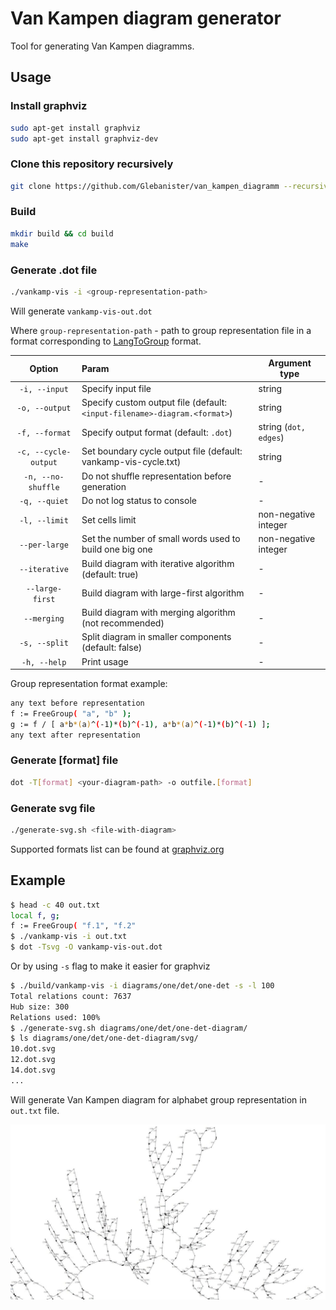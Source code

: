 # Van Kampen diagram generator

Tool for generating Van Kampen diagramms.

## Usage

### Install graphviz

```bash
sudo apt-get install graphviz
sudo apt-get install graphviz-dev
```

### Clone this repository recursively

```bash
git clone https://github.com/Glebanister/van_kampen_diagramm --recursive
```

### Build

```bash
mkdir build && cd build
make
```

### Generate .dot file

```bash
./vankamp-vis -i <group-representation-path>
```

Will generate `vankamp-vis-out.dot`

Where `group-representation-path` - path to group representation file in a format corresponding to
[LangToGroup](https://github.com/YaccConstructor/LangToGroup)
format.

|        Option        | Param                                                                      | Argument type         |
|:--------------------:|:---------------------------------------------------------------------------|-----------------------|
|    `-i, --input`     | Specify input file                                                         | string                |
|    `-o, --output`    | Specify custom output file (default:  `<input-filename>-diagram.<format>`) | string                |
|    `-f, --format`    | Specify output format (default:  `.dot`)                                   | string (`dot, edges`) |
| `-c, --cycle-output` | Set boundary cycle output file (default:    vankamp-vis-cycle.txt)         | string                |
|  `-n, --no-shuffle`  | Do not shuffle representation before generation                            | -                     |
|    `-q, --quiet`     | Do not log status to console                                               | -                     |
|    `-l, --limit`     | Set cells limit                                                            | non-negative integer  |
|    `--per-large`     | Set the number of small words used to build one big one                    | non-negative integer  |
|    `--iterative`     | Build diagram with iterative algorithm (default:  true)                    | -                     |
|   `--large-first`    | Build diagram with large-first algorithm                                   | -                     |
|     `--merging`      | Build diagram with merging algorithm (not recommended)                     | -                     |
|    `-s, --split`     | Split diagram in smaller components (default: false)                       | -                     |
|     `-h, --help`     | Print usage                                                                | -                     |

Group representation format example:

```bash
any text before representation
f := FreeGroup( "a", "b" );
g := f / [ a*b*(a)^(-1)*(b)^(-1), a*b*(a)^(-1)*(b)^(-1) ];
any text after representation
```

### Generate [format] file

```bash
dot -T[format] <your-diagram-path> -o outfile.[format]
```

### Generate svg file

```bash
./generate-svg.sh <file-with-diagram>
```

Supported formats list can be found at [graphviz.org](https://graphviz.org/doc/info/output.html)

## Example

```bash
$ head -c 40 out.txt
local f, g;
f := FreeGroup( "f.1", "f.2"
$ ./vankamp-vis -i out.txt
$ dot -Tsvg -O vankamp-vis-out.dot
```

Or by using `-s` flag to make it easier for graphviz

```bash
$ ./build/vankamp-vis -i diagrams/one/det/one-det -s -l 100
Total relations count: 7637
Hub size: 300
Relations used: 100%
$ ./generate-svg.sh diagrams/one/det/one-det-diagram/
$ ls diagrams/one/det/one-det-diagram/svg/
10.dot.svg
12.dot.svg
14.dot.svg
...
```

Will generate Van Kampen diagram for alphabet group representation in `out.txt` file.

![example](media/example.jpg)
